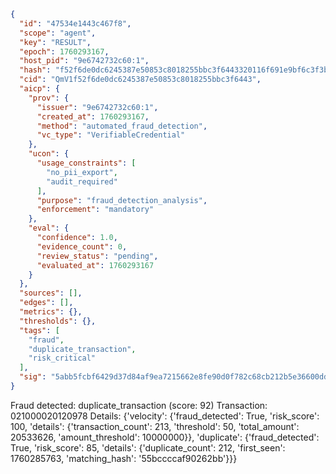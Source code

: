 ```json
{
  "id": "47534e1443c467f8",
  "scope": "agent",
  "key": "RESULT",
  "epoch": 1760293167,
  "host_pid": "9e6742732c60:1",
  "hash": "f52f6de0dc6245387e50853c8018255bbc3f6443320116f691e9bf6c3f3b0c83",
  "cid": "QmV1f52f6de0dc6245387e50853c8018255bbc3f6443",
  "aicp": {
    "prov": {
      "issuer": "9e6742732c60:1",
      "created_at": 1760293167,
      "method": "automated_fraud_detection",
      "vc_type": "VerifiableCredential"
    },
    "ucon": {
      "usage_constraints": [
        "no_pii_export",
        "audit_required"
      ],
      "purpose": "fraud_detection_analysis",
      "enforcement": "mandatory"
    },
    "eval": {
      "confidence": 1.0,
      "evidence_count": 0,
      "review_status": "pending",
      "evaluated_at": 1760293167
    }
  },
  "sources": [],
  "edges": [],
  "metrics": {},
  "thresholds": {},
  "tags": [
    "fraud",
    "duplicate_transaction",
    "risk_critical"
  ],
  "sig": "5abb5fcbf6429d37d84af9ea7215662e8fe90d0f782c68cb212b5e36600dd5b8"
}
```

Fraud detected: duplicate_transaction (score: 92)
Transaction: 021000020120978
Details: {'velocity': {'fraud_detected': True, 'risk_score': 100, 'details': {'transaction_count': 213, 'threshold': 50, 'total_amount': 20533626, 'amount_threshold': 10000000}}, 'duplicate': {'fraud_detected': True, 'risk_score': 85, 'details': {'duplicate_count': 212, 'first_seen': 1760285763, 'matching_hash': '55bccccaf90262bb'}}}